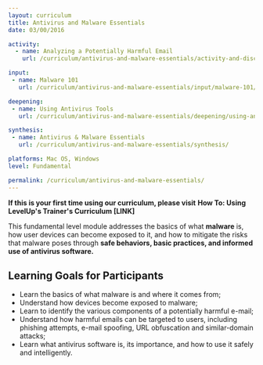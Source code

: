 ```yaml
---
layout: curriculum
title: Antivirus and Malware Essentials
date: 03/00/2016

activity:
  - name: Analyzing a Potentially Harmful Email
    url: /curriculum/antivirus-and-malware-essentials/activity-and-discussion/analyzing-a-potentially-harmful-email/

input:
 - name: Malware 101
   url: /curriculum/antivirus-and-malware-essentials/input/malware-101/

deepening:
 - name: Using Antivirus Tools
   url: /curriculum/antivirus-and-malware-essentials/deepening/using-antivirus-tools/

synthesis:
 - name: Antivirus & Malware Essentials
   url: /curriculum/antivirus-and-malware-essentials/synthesis/

platforms: Mac OS, Windows
level: Fundamental

permalink: /curriculum/antivirus-and-malware-essentials/
---
```


**If this is your first time using our curriculum, please visit** **How To: Using LevelUp's Trainer's Curriculum [LINK]**

This fundamental level module addresses the basics of what **malware** is, how user devices can become exposed to it, and how to mitigate the risks that malware poses through **safe behaviors, basic practices, and informed use of antivirus software.**

## Learning Goals for Participants ##
- Learn the basics of what malware is and where it comes from;
- Understand how devices become exposed to malware;
- Learn to identify the various components of a potentially harmful e-mail;
- Understand how harmful emails can be targeted to users, including phishing attempts, e-mail spoofing, URL obfuscation and similar-domain attacks;
- Learn what antivirus software is, its importance, and how to use it safely and intelligently.
<br><br>
